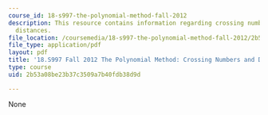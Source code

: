 ```yaml
---
course_id: 18-s997-the-polynomial-method-fall-2012
description: This resource contains information regarding crossing numbers and distinct
  distances.
file_location: /coursemedia/18-s997-the-polynomial-method-fall-2012/2b53a08be23b37c3509a7b40fdb38d9d_MIT18_S997F12_lec9.pdf
file_type: application/pdf
layout: pdf
title: '18.S997 Fall 2012 The Polynomial Method: Crossing Numbers and Distinct Distances'
type: course
uid: 2b53a08be23b37c3509a7b40fdb38d9d

---
```

None